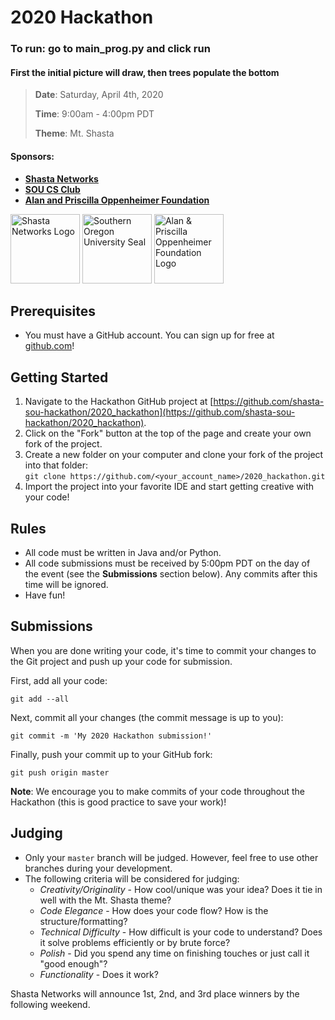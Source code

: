 # 2020 Hackathon
### To run: go to main_prog.py and click run
#### First the initial picture will draw, then trees populate the bottom

> **Date**: Saturday, April 4th, 2020
>
> **Time**: 9:00am - 4:00pm PDT
>
> **Theme**: Mt. Shasta

#### Sponsors:
* **[Shasta Networks](https://shastanetworks.com)**
* **[SOU CS Club](https://sou.presence.io/organization/computer-science-club-2)**
* **[Alan and Priscilla Oppenheimer Foundation](https://oppenheimerfoundation.org)**
<p>
    <img src='images/shasta-networks-logo.png' alt='Shasta Networks Logo' title='Shasta Networks Logo' width='111' />
    <img src='images/sou-seal.png' data-canonical-src='https://upload.wikimedia.org/wikipedia/en/4/43/Souther_Oregon_University_seal.png' alt='Southern Oregon University Seal' title='Southern Oregon University Seal' width='111' />
    <img src='images/a-poppenfoundlgoclr01.jpg' data-canonical-src='https://oppenheimerfoundation.org/uploads/1/0/8/4/108402803/published/a-poppenfoundlgoclr01.jpg' alt='Alan &amp; Priscilla Oppenheimer Foundation Logo' title='Alan &amp; Priscilla Oppenheimer Foundation Logo' width='111' />
</p>

## Prerequisites
* You must have a GitHub account. You can sign up for free at [github.com](https://github.com)!

## Getting Started
1. Navigate to the Hackathon GitHub project at [https://github.com/shasta-sou-hackathon/2020_hackathon](https://github.com/shasta-sou-hackathon/2020_hackathon).
2. Click on the "Fork" button at the top of the page and create your own fork of the project.
3. Create a new folder on your computer and clone your fork of the project into that folder:<br />
`git clone https://github.com/<your_account_name>/2020_hackathon.git`
4. Import the project into your favorite IDE and start getting creative with your code!

## Rules
* All code must be written in Java and/or Python.
* All code submissions must be received by 5:00pm PDT on the day of the event (see the **Submissions** section below). Any commits after this time will be ignored.
* Have fun!

## Submissions
When you are done writing your code, it's time to commit your changes to the Git project and push up your code for submission.

First, add all your code:

`git add --all`

Next, commit all your changes (the commit message is up to you):

`git commit -m 'My 2020 Hackathon submission!'`

Finally, push your commit up to your GitHub fork:

`git push origin master`

**Note**: We encourage you to make commits of your code throughout the Hackathon (this is good practice to save your work)!

## Judging
* Only your `master` branch will be judged. However, feel free to use other branches during your development.
* The following criteria will be considered for judging:
	* _Creativity/Originality_ - How cool/unique was your idea? Does it tie in well with the Mt. Shasta theme?
	* _Code Elegance_ - How does your code flow? How is the structure/formatting?
	* _Technical Difficulty_ - How difficult is your code to understand? Does it solve problems efficiently or by brute force?
	* _Polish_ - Did you spend any time on finishing touches or just call it "good enough"?
	* _Functionality_ - Does it work?

Shasta Networks will announce 1st, 2nd, and 3rd place winners by the following weekend.
